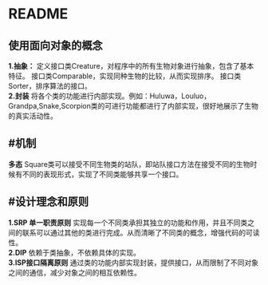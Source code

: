README
====

使用面向对象的概念
-----
**1.抽象：**
定义接口类Creature，对程序中的所有生物对象进行抽象，包含了基本特征。
接口类Comparable，实现同种生物的比较，从而实现排序。
接口类Sorter，排序算法的接口。<br>
**2.封装**
将各个类的功能进行内部实现。例如：Huluwa，Louluo，Grandpa,Snake,Scorpion类的可进行功能都进行了内部实现，很好地展示了生物的真实活动性。<br>

#机制
-----
**多态**
Square类可以接受不同生物类的站队，即站队接口方法在接受不同的生物时候有不同的表现形式，实现了不同类能够共享一个接口。<br>

#设计理念和原则
----
**1.SRP 单一职责原则**
实现每一个不同类承担其独立的功能和作用，并且不同类之间的联系可以通过其他的类进行完成。从而清晰了不同类的概念，增强代码的可读性。<br>
**2.DIP**
依赖于类抽象，不依赖具体的实现。<br>
**3.ISP接口隔离原则**
通过类的功能内部实现封装，提供接口，从而限制了不同对象之间的通信，减少对象之间的相互依赖性。<br>
